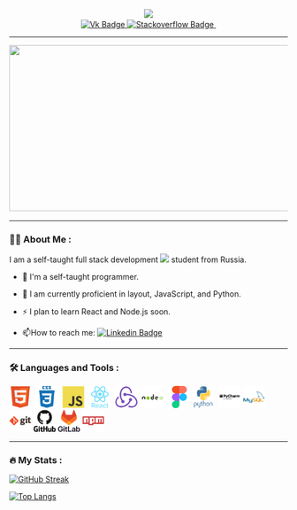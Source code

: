 <div id="header" align="center">
  <img src="https://media.giphy.com/media/vzO0Vc8b2VBLi/giphy.gif" width="100"/>
</div>

<div id="badges" align="center">
  <a href="your-linkedin-URL">
    <img src="https://img.shields.io/badge/vk-black?style=for-the-badge&logo=vk&logoColor=white" alt="Vk Badge"/>
  </a>
  <a href="your-linkedin-URL">
    <img src="https://img.shields.io/badge/stackoverflow-black?style=for-the-badge&logo=stackoverflow&logoColor=white" alt="Stackoverflow Badge"/>
  </a>
  <img src="https://komarev.com/ghpvc/?username=ralph-devx&style=for-the-badge&color=blue" alt=""/>
</div>

---

<div align="center">
  <img src="https://media.giphy.com/media/l1J9FtGm9VNUerkRi/giphy-downsized-large.gif" width="600" height="300"/>
</div>

---

### :man_technologist: About Me :
I am a self-taught full stack development <img src="https://media.giphy.com/media/WUlplcMpOCEmTGBtBW/giphy.gif" width="30"> student from Russia.

- :telescope: I'm a self-taught programmer.

- :seedling: I am currently proficient in layout, JavaScript, and Python.

- :zap: I plan to learn React and Node.js soon.

- :mailbox:How to reach me: [![Linkedin Badge](https://img.shields.io/badge/-ralph-black?style=flat&logo=vk&logoColor=white)](https://vk.com/aka.ralph)

---

### :hammer_and_wrench: Languages and Tools :

<div>
  <img src="https://github.com/devicons/devicon/blob/master/icons/html5/html5-original.svg" title="HTML5" alt="HTML" width="40" height="40"/>&nbsp;
  <img src="https://github.com/devicons/devicon/blob/master/icons/css3/css3-plain-wordmark.svg"  title="CSS3" alt="CSS" width="40" height="40"/>&nbsp;
  <img src="https://github.com/devicons/devicon/blob/master/icons/javascript/javascript-original.svg" title="JavaScript" alt="JavaScript" width="40" height="40"/>&nbsp;
  <img src="https://github.com/devicons/devicon/blob/master/icons/react/react-original-wordmark.svg" title="React" alt="React" width="40" height="40"/>&nbsp;
  <img src="https://github.com/devicons/devicon/blob/master/icons/redux/redux-original.svg" title="Redux" alt="Redux " width="40" height="40"/>&nbsp;
  <img src="https://github.com/devicons/devicon/blob/master/icons/nodejs/nodejs-original-wordmark.svg" title="NodeJS" alt="NodeJS" width="40" height="40"/>&nbsp;
  <img src="https://github.com/devicons/devicon/blob/master/icons/figma/figma-original.svg" title="Figma" **alt="Figma" width="40" height="40"/>
  <img src="https://github.com/devicons/devicon/blob/master/icons/python/python-original-wordmark.svg" title="Python" alt="Python" width="40" height="40"/>&nbsp;
  <img src="https://github.com/devicons/devicon/blob/master/icons/pycharm/pycharm-original-wordmark.svg" title="Pycharm" **alt="Pycharm" width="40" height="40"/>
  <img src="https://github.com/devicons/devicon/blob/master/icons/mysql/mysql-original-wordmark.svg" title="MySQL"  alt="MySQL" width="40" height="40"/>&nbsp;
  <img src="https://github.com/devicons/devicon/blob/master/icons/git/git-original-wordmark.svg" title="Git" **alt="Git" width="40" height="40"/>
  <img src="https://github.com/devicons/devicon/blob/master/icons/github/github-original-wordmark.svg" title="GitHub" **alt="GitHub" width="40" height="40"/>
  <img src="https://github.com/devicons/devicon/blob/master/icons/gitlab/gitlab-original-wordmark.svg" title="GitLub" **alt="GitLub" width="40" height="40"/>
  <img src="https://github.com/devicons/devicon/blob/master/icons/npm/npm-original-wordmark.svg" title="NPM" **alt="NPM" width="40" height="40"/>
</div>

---

### :fire: My Stats :

[![GitHub Streak](http://github-readme-streak-stats.herokuapp.com?user=ralph-devx&theme=dark&background=000000)](https://git.io/streak-stats)

[![Top Langs](https://github-readme-stats.vercel.app/api/top-langs/?username=ralph-devx&layout=compact&theme=vision-friendly-dark)](https://github.com/anuraghazra/github-readme-stats)
